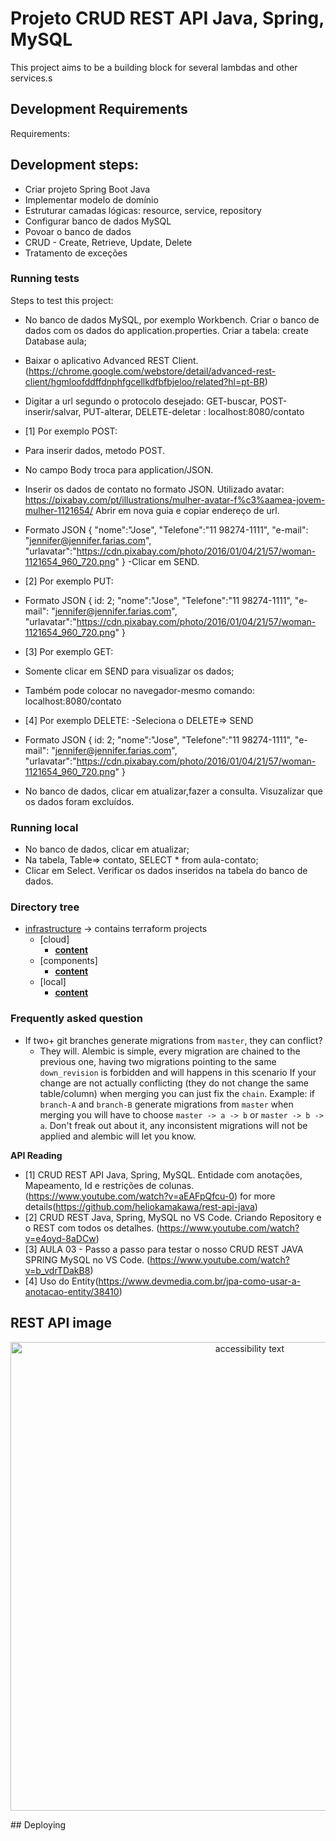 # Projeto CRUD REST API Java, Spring, MySQL
This project aims to be a building block for several lambdas and other services.s

## Development Requirements

Requirements:



## Development steps:

- Criar projeto Spring Boot Java
- Implementar modelo de domínio
- Estruturar camadas lógicas: resource, service, repository
- Configurar banco de dados MySQL
- Povoar o banco de dados
- CRUD - Create, Retrieve, Update, Delete
- Tratamento de exceções 

### Running tests

Steps to test this project:
- No banco de dados MySQL, por exemplo Workbench. Criar o banco de dados com os dados do application.properties. Criar a tabela: create Database aula;
- Baixar o aplicativo Advanced REST Client.(https://chrome.google.com/webstore/detail/advanced-rest-client/hgmloofddffdnphfgcellkdfbfbjeloo/related?hl=pt-BR)
- Digitar a url segundo o protocolo desejado: GET-buscar, POST-inserir/salvar, PUT-alterar, DELETE-deletar : localhost:8080/contato
- [1] Por exemplo POST: 
- Para inserir dados, metodo POST.
- No campo Body troca para application/JSON.
- Inserir os dados de contato no formato JSON.
Utilizado avatar: https://pixabay.com/pt/illustrations/mulher-avatar-f%c3%aamea-jovem-mulher-1121654/
Abrir em nova guia e copiar endereço de url.
- Formato JSON
{
    "nome":"Jose",
    "Telefone":"11 98274-1111",
    "e-mail": "jennifer@jennifer.farias.com",
    "urlavatar":"https://cdn.pixabay.com/photo/2016/01/04/21/57/woman-1121654_960_720.png"
}
-Clicar em SEND.

- [2] Por exemplo PUT:
- Formato JSON
{
    id: 2;
    "nome":"Jose",
    "Telefone":"11 98274-1111",
    "e-mail": "jennifer@jennifer.farias.com",
    "urlavatar":"https://cdn.pixabay.com/photo/2016/01/04/21/57/woman-1121654_960_720.png"
}

- [3] Por exemplo GET:
- Somente clicar em SEND para visualizar os dados;
- Também pode colocar no navegador-mesmo comando: localhost:8080/contato
- [4] Por exemplo DELETE:
-Seleciona o DELETE=> SEND
- Formato JSON
{
    id: 2;
    "nome":"Jose",
    "Telefone":"11 98274-1111",
    "e-mail": "jennifer@jennifer.farias.com",
    "urlavatar":"https://cdn.pixabay.com/photo/2016/01/04/21/57/woman-1121654_960_720.png"
}
- No banco de dados, clicar em atualizar,fazer a consulta. Visuzalizar que os dados foram excluídos.
### Running local
- No banco de dados, clicar em atualizar;
- Na tabela, Table=> contato, SELECT * from aula-contato;
- Clicar em Select. Verificar os dados inseridos na tabela do banco de dados.


### Directory tree

* [infrastructure](./infrastructure) -> contains terraform projects
    * [cloud]
        * [**content**](./infrastructure/cloud)
    * [components]
        * [**content**](./infrastructure/components)
    * [local]
        * [**content**](./infrastructure/local)


### Frequently asked question

- If two+ git branches generate migrations from `master`, they can conflict?
    - They will. Alembic is simple, every migration are chained to the previous one,
      having two migrations pointing to the same `down_revision` is forbidden and will happens in this scenario
      If your change are not actually conflicting (they do not change the same table/column) when merging you can just fix the `chain`.
      Example: if `branch-A` and `branch-B` generate migrations from `master`
      when merging you will have to choose `master -> a -> b` or `master -> b -> a`.
      Don't freak out about it, any inconsistent migrations will not be applied and alembic will let you know.



**API Reading**
- [1] CRUD REST API Java, Spring, MySQL. Entidade com anotações, Mapeamento, Id e restrições de colunas.  (https://www.youtube.com/watch?v=aEAFpQfcu-0) for more details(https://github.com/heliokamakawa/rest-api-java)
- [2] CRUD REST Java, Spring, MySQL no VS Code. Criando Repository e o REST com todos os detalhes. (https://www.youtube.com/watch?v=e4oyd-8aDCw)
- [3] AULA 03 - Passo a passo para testar o nosso CRUD REST JAVA SPRING MySQL no VS Code. (https://www.youtube.com/watch?v=b_vdrTDakB8)
- [4] Uso do Entity(https://www.devmedia.com.br/jpa-como-usar-a-anotacao-entity/38410)


## REST API image

<p align="center">
<img src="https://user-images.githubusercontent.com/69055449/174313031-83cd2453-1c65-475d-8dd1-d9081d8c5c3a.jpeg" width="750 /px" alt="accessibility text" />
</p>
## Deploying




